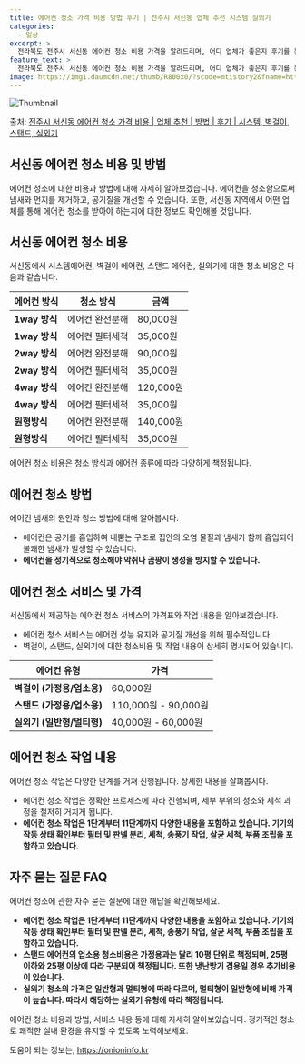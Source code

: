 ```yaml
---
title: 에어컨 청소 가격 비용 방법 후기 | 전주시 서신동 업체 추천 시스템 실외기
categories:
  - 일상
excerpt: >
  전라북도 전주시 서신동 에어컨 청소 비용 가격을 알려드리며, 어디 업체가 좋은지 후기를 통해 알아보겠습니다. 현재 글에서는 시스템, 벽걸이, 스탠드, 실외기 각각에 대해 청소 비용이 나와 있으니 참고하시면 되겠습니다. 에어컨 분해 청소 방법 보기 👈 클릭셀프 에어컨 청소 방법 보기👈 클릭전주시 서신동 에어컨 청소 비용시스템에어컨 방식클리닝방식금액1way 방식에어컨 완전분해80,000원1way 방식에어컨 필터세척35,000원2way 방식에어컨 완전분해90,000원2way 방식에어컨 필터세척35,000원4way 방식에어컨 완전분해120,000원4way 방식에어컨 필터세척35,000원원형방식에어컨 완전분해140,000원원형방식에어컨 필터세척35,000원에어컨 청소 견적 샘플 보기 👈 클릭에어컨 냄새의 원인에어..
feature_text: >
  전라북도 전주시 서신동 에어컨 청소 비용 가격을 알려드리며, 어디 업체가 좋은지 후기를 통해 알아보겠습니다. 현재 글에서는 시스템, 벽걸이, 스탠드, 실외기 각각에 대해 청소 비용이 나와 있으니 참고하시면 되겠습니다. 에어컨 분해 청소 방법 보기 👈 클릭셀프 에어컨 청소 방법 보기👈 클릭전주시 서신동 에어컨 청소 비용시스템에어컨 방식클리닝방식금액1way 방식에어컨 완전분해80,000원1way 방식에어컨 필터세척35,000원2way 방식에어컨 완전분해90,000원2way 방식에어컨 필터세척35,000원4way 방식에어컨 완전분해120,000원4way 방식에어컨 필터세척35,000원원형방식에어컨 완전분해140,000원원형방식에어컨 필터세척35,000원에어컨 청소 견적 샘플 보기 👈 클릭에어컨 냄새의 원인에어..
image: https://img1.daumcdn.net/thumb/R800x0/?scode=mtistory2&fname=https%3A%2F%2Fblog.kakaocdn.net%2Fdn%2Fc2nYO5%2FbtsHxZ5ovSz%2FoneSh9gjaStiyqANIOjRV0%2Fimg.webp
---
```


![Thumbnail](https://img1.daumcdn.net/thumb/R800x0/?scode=mtistory2&fname=https%3A%2F%2Fblog.kakaocdn.net%2Fdn%2Fc2nYO5%2FbtsHxZ5ovSz%2FoneSh9gjaStiyqANIOjRV0%2Fimg.webp)

<p>출처: <a href="https://onioninfo.kr/entry/%EC%A0%84%EC%A3%BC%EC%8B%9C-%EC%84%9C%EC%8B%A0%EB%8F%99-%EC%97%90%EC%96%B4%EC%BB%A8-%EC%B2%AD%EC%86%8C-%EA%B0%80%EA%B2%A9-%EB%B9%84%EC%9A%A9-%EC%97%85%EC%B2%B4-%EC%B6%94%EC%B2%9C-%EB%B0%A9%EB%B2%95-%ED%9B%84%EA%B8%B0-%EC%8B%9C%EC%8A%A4%ED%85%9C-%EB%B2%BD%EA%B1%B8%EC%9D%B4-%EC%8A%A4%ED%83%A0%EB%93%9C-%EC%8B%A4%EC%99%B8%EA%B8%B0" rel="dofollow">전주시 서신동 에어컨 청소 가격 비용 | 업체 추천 | 방법 | 후기 | 시스템, 벽걸이, 스탠드, 실외기</a> </p>

## 서신동 에어컨 청소 비용 및 방법

에어컨 청소에 대한 비용과 방법에 대해 자세히 알아보겠습니다. 에어컨을 청소함으로써 냄새와 먼지를 제거하고, 공기질을 개선할 수 있습니다.
또한, 서신동 지역에서 어떤 업체를 통해 에어컨 청소를 받아야 하는지에 대한 정보도 확인해볼 것입니다.

## 서신동 에어컨 청소 비용

서신동에서 시스템에어컨, 벽걸이 에어컨, 스탠드 에어컨, 실외기에 대한 청소 비용은 다음과 같습니다.

**에어컨 방식** | **청소 방식** | **금액**  
---|---|---  
**1way 방식** | 에어컨 완전분해 | 80,000원  
**1way 방식** | 에어컨 필터세척 | 35,000원  
**2way 방식** | 에어컨 완전분해 | 90,000원  
**2way 방식** | 에어컨 필터세척 | 35,000원  
**4way 방식** | 에어컨 완전분해 | 120,000원  
**4way 방식** | 에어컨 필터세척 | 35,000원  
**원형방식** | 에어컨 완전분해 | 140,000원  
**원형방식** | 에어컨 필터세척 | 35,000원  
  
에어컨 청소 비용은 청소 방식과 에어컨 종류에 따라 다양하게 책정됩니다.

## 에어컨 청소 방법

에어컨 냄새의 원인과 청소 방법에 대해 알아봅시다.

  * 에어컨은 공기를 흡입하여 내뿜는 구조로 집안의 오염 물질과 냄새가 함께 흡입되어 불쾌한 냄새가 발생할 수 있습니다.
  * **에어컨을 정기적으로 청소해야 악취나 곰팡이 생성을 방지할 수 있습니다.**

## 에어컨 청소 서비스 및 가격

서신동에서 제공하는 에어컨 청소 서비스의 가격표와 작업 내용을 알아보겠습니다.

  * 에어컨 청소 서비스는 에어컨 성능 유지와 공기질 개선을 위해 필수적입니다.
  * 벽걸이, 스탠드, 실외기에 대한 청소비용 및 작업 내용이 상세히 명시되어 있습니다.

**에어컨 유형** | **가격**  
---|---  
**벽걸이 (가정용/업소용)** | 60,000원  
**스탠드 (가정용/업소용)** | 110,000원 - 90,000원  
**실외기 (일반형/멀티형)** | 40,000원 - 60,000원  
  
## 에어컨 청소 작업 내용

에어컨 청소 작업은 다양한 단계를 거쳐 진행됩니다. 상세한 내용을 살펴봅시다.

  * 에어컨 청소 작업은 정확한 프로세스에 따라 진행되며, 세부 부위의 청소와 세척 과정을 철저히 거치게 됩니다.
  * **에어컨 청소 작업은 1단계부터 11단계까지 다양한 내용을 포함하고 있습니다. 기기의 작동 상태 확인부터 필터 및 판넬 분리, 세척, 송풍기 작업, 살균 세척, 부품 조립을 포함하고 있습니다.**

## 자주 묻는 질문 FAQ

에어컨 청소에 관한 자주 묻는 질문에 대한 해답을 확인해보세요.

  * **에어컨 청소 작업은 1단계부터 11단계까지 다양한 내용을 포함하고 있습니다. 기기의 작동 상태 확인부터 필터 및 판넬 분리, 세척, 송풍기 작업, 살균 세척, 부품 조립을 포함하고 있습니다.**
  * **스탠드 에어컨의 업소용 청소비용은 가정용과는 달리 10평 단위로 책정되며, 25평 이하와 25평 이상에 따라 구분되어 책정됩니다. 또한 냉난방기 겸용일 경우 추가비용이 있습니다.**
  * **실외기 청소의 가격은 일반형과 멀티형에 따라 다르며, 멀티형이 일반형에 비해 가격이 높습니다. 따라서 해당하는 실외기 유형에 따라 책정됩니다.**

에어컨 청소 비용과 방법, 서비스 내용 등에 대해 자세히 알아보았습니다. 정기적인 청소로 쾌적한 실내 환경을 유지할 수 있도록 노력해보세요.

 

도움이 되는 정보는, <a href="https://onioninfo.kr" rel="dofollow">https://onioninfo.kr</a>


